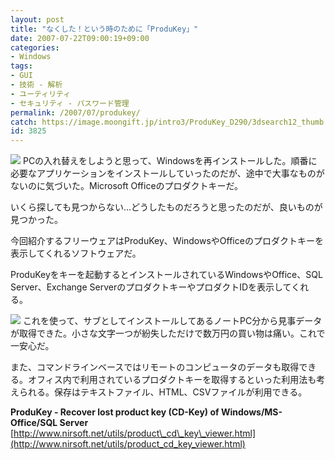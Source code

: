 ```yaml
---
layout: post
title: "なくした！という時のために「ProduKey」"
date: 2007-07-22T09:00:19+09:00
categories:
- Windows
tags: 
- GUI
- 技術 - 解析
- ユーティリティ
- セキュリティ - パスワード管理
permalink: /2007/07/produkey/
catch: https://image.moongift.jp/intro3/ProduKey_D290/3dsearch12_thumb.png
id: 3825
---
```

[![](https://image.moongift.jp/intro3/ProduKey_D290/3dsearch11_thumb.png)](https://image.moongift.jp/intro3/ProduKey_D290/3dsearch112.png) PCの入れ替えをしようと思って、Windowsを再インストールした。順番に必要なアプリケーションをインストールしていったのだが、途中で大事なものがないのに気づいた。Microsoft Officeのプロダクトキーだ。   
  
いくら探しても見つからない…どうしたものだろうと思ったのだが、良いものが見つかった。   
  
今回紹介するフリーウェアはProduKey、WindowsやOfficeのプロダクトキーを表示してくれるソフトウェアだ。   
  
<!--more-->  
  
ProduKeyをキーを起動するとインストールされているWindowsやOffice、SQL Server、Exchange ServerのプロダクトキーやプロダクトIDを表示してくれる。   
  
[![](https://image.moongift.jp/intro3/ProduKey_D290/3dsearch12_thumb.png)](https://image.moongift.jp/intro3/ProduKey_D290/3dsearch122.png) これを使って、サブとしてインストールしてあるノートPC分から見事データが取得できた。小さな文字一つが紛失しただけで数万円の買い物は痛い。これで一安心だ。   
  
また、コマンドラインベースではリモートのコンピュータのデータも取得できる。オフィス内で利用されているプロダクトキーを取得するといった利用法も考えられる。保存はテキストファイル、HTML、CSVファイルが利用できる。   
  
**ProduKey - Recover lost product key (CD-Key) of Windows/MS-Office/SQL Server**  
[http://www.nirsoft.net/utils/product\_cd\_key\_viewer.html](http://www.nirsoft.net/utils/product_cd_key_viewer.html)